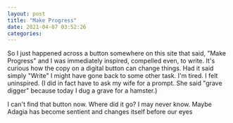 ```yaml
---
layout: post
title: "Make Progress"
date: 2021-04-07 03:52:26
categories:
---
```


So I just happened across a button somewhere on this site that said, "Make Progress" and I was immediately inspired, compelled even, to write. It's curious how the copy on a digital button can change things. Had it said simply "Write" I might have gone back to some other task. I'm tired. I felt uninspired. (I did in fact have to ask my wife for a prompt. She said "grave digger" because today I dug a grave for a hamster.)

I can't find that button now. Where did it go? I may never know. Maybe Adagia has become sentient and changes itself before our eyes
